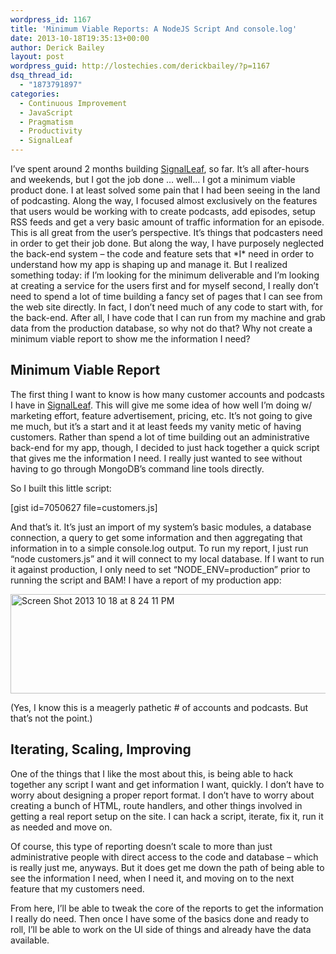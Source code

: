 ```yaml
---
wordpress_id: 1167
title: 'Minimum Viable Reports: A NodeJS Script And console.log'
date: 2013-10-18T19:35:13+00:00
author: Derick Bailey
layout: post
wordpress_guid: http://lostechies.com/derickbailey/?p=1167
dsq_thread_id:
  - "1873791897"
categories:
  - Continuous Improvement
  - JavaScript
  - Pragmatism
  - Productivity
  - SignalLeaf
---
```

I&#8217;ve spent around 2 months building [SignalLeaf](http://signalleaf.com), so far. It&#8217;s all after-hours and weekends, but I got the job done &#8230; well&#8230; I got a minimum viable product done. I at least solved some pain that I had been seeing in the land of podcasting. Along the way, I focused almost exclusively on the features that users would be working with to create podcasts, add episodes, setup RSS feeds and get a very basic amount of traffic information for an episode. This is all great from the user&#8217;s perspective. It&#8217;s things that podcasters need in order to get their job done. But along the way, I have purposely neglected the back-end system &#8211; the code and feature sets that \*I\* need in order to understand how my app is shaping up and manage it. But I realized something today: if I&#8217;m looking for the minimum deliverable and I&#8217;m looking at creating a service for the users first and for myself second, I really don&#8217;t need to spend a lot of time building a fancy set of pages that I can see from the web site directly. In fact, I don&#8217;t need much of any code to start with, for the back-end. After all, I have code that I can run from my machine and grab data from the production database, so why not do that? Why not create a minimum viable report to show me the information I need?

## Minimum Viable Report

The first thing I want to know is how many customer accounts and podcasts I have in [SignalLeaf](http://signalleaf.com). This will give me some idea of how well I&#8217;m doing w/ marketing effort, feature advertisement, pricing, etc. It&#8217;s not going to give me much, but it&#8217;s a start and it at least feeds my vanity metic of having customers. Rather than spend a lot of time building out an administrative back-end for my app, though, I decided to just hack together a quick script that gives me the information I need. I really just wanted to see without having to go through MongoDB&#8217;s command line tools directly. 

So I built this little script:

[gist id=7050627 file=customers.js]

And that&#8217;s it. It&#8217;s just an import of my system&#8217;s basic modules, a database connection, a query to get some information and then aggregating that information in to a simple console.log output. To run my report, I just run &#8220;node customers.js&#8221; and it will connect to my local database. If I want to run it against production, I only need to set &#8220;NODE_ENV=production&#8221; prior to running the script and BAM! I have a report of my production app:

<img src="http://lostechies.com/derickbailey/files/2013/10/Screen-Shot-2013-10-18-at-8.24.11-PM.png" alt="Screen Shot 2013 10 18 at 8 24 11 PM" width="600" height="159" border="0" />

(Yes, I know this is a meagerly pathetic # of accounts and podcasts. But that&#8217;s not the point.)

## Iterating, Scaling, Improving

One of the things that I like the most about this, is being able to hack together any script I want and get information I want, quickly. I don&#8217;t have to worry about designing a proper report format. I don&#8217;t have to worry about creating a bunch of HTML, route handlers, and other things involved in getting a real report setup on the site. I can hack a script, iterate, fix it, run it as needed and move on.

Of course, this type of reporting doesn&#8217;t scale to more than just administrative people with direct access to the code and database &#8211; which is really just me, anyways. But it does get me down the path of being able to see the information I need, when I need it, and moving on to the next feature that my customers need. 

From here, I&#8217;ll be able to tweak the core of the reports to get the information I really do need. Then once I have some of the basics done and ready to roll, I&#8217;ll be able to work on the UI side of things and already have the data available.